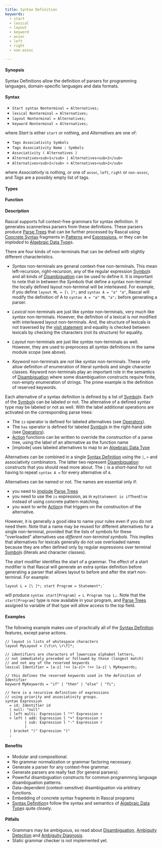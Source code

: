 ```yaml
---
title: Syntax Definition
keywords:
  - start
  - lexical
  - layout
  - keyword
  - assoc
  - left
  - right
  - non-assoc

---
```


#### Synopsis

Syntax Definitions allow the definition of parsers for programming languages, domain-specific languages and data formats.

#### Syntax

*  `Start syntax Nonterminal = Alternatives;`
*  `lexical Nonterminal = Alternatives;`
*  `layout Nonterminal = Alternatives;`
*  `keyword Nonterminal = Alternatives;`


where _Start_ is either `start` or nothing, and _Alternatives_ are one of:

*  `Tags Associativity Symbols`
*  `Tags Associativity Name : Symbols`
*  `Associativity ( Alternatives )`
*  `Alternatives<sub>1</sub> | Alternatives<sub>2</sub>`  
*  `Alternatives<sub>1</sub> > Alternatives<sub>2</sub>`  


where _Associativity_ is nothing, or one of `assoc`, `left`, `right` or `non-assoc`, and _Tags_ are a possibly empty list of tags.

#### Types

#### Function

#### Description

Rascal supports full context-free grammars for syntax definition. It generates scannerless parsers from these definitions. 
These parsers produce [Parse Trees](/Rascal/Declarations/SyntaxDefinition/ParseTrees) that can be further processed by Rascal using [Concrete Syntax](/Rascal/Expressions/ConcreteSyntax) fragments
 in [Patterns](/Rascal/Patterns) and [Expressions](/Rascal/Expressions), or they can be _imploded_ to [Algebraic Data Type](/Rascal/Declarations/AlgebraicDataType)s.

There are four kinds of non-terminals that can be defined with slightly different characteristics.

*  _Syntax_ non-terminals are general context-free non-terminals. This mean left-recursion, right-recursion, any of the regular expression [Symbol](/Rascal/Declarations/SyntaxDefinition/Symbol)s and all kinds of [Disambiguation](/Rascal/Declarations/SyntaxDefinition/Disambiguation) can be used to define it.
   It is important to note that in between the _Symbols_ that define a syntax non-terminal the locally defined layout non-terminal will be interleaved. 
   For example, if you define `layout ML = [\ ]*;` and `syntax A = "a" "a"`, Rascal will modify the definition of A to `syntax A = "a" ML "a";` before generating a parser.

*  _Lexical_ non-terminals are just like _syntax_ non-terminals, very much like _syntax_ non-terminals. 
   However, the definition of a lexical is _not_ modified with interleaved layout non-terminals. 
   And, the structure of lexicals is not traversed by the [visit statement](/Rascal/Statements/Visit) and equality is checked between lexicals 
   by checking the characters (not its structure) for equality. 

*  _Layout_ non-terminals are just like _syntax_ non-terminals as well. However, they are used to preprocess all _syntax_ definitions in the same module scope (see above).

*  _Keyword_ non-terminals are _not_ like _syntax_ non-terminals. These only allow definition of enumeration of literal 
   symbols and single character classes. Keyword non-terminals play an important role in the semantics of [Disambiguation](/Rascal/Declarations/SyntaxDefinition/Disambiguation)
   where some disambiguation constructs require finite, non-empty enumeration of strings. 
   The prime example is the definition of reserved keywords.


Each alternative of a syntax definition is defined by a list of [Symbol](/Rascal/Declarations/SyntaxDefinition/Symbol)s. Each of the [Symbol](/Rascal/Declarations/SyntaxDefinition/Symbol)s can be labeled or not.
The alternative of a defined syntax type may be labeled or not as well. With the label additional operations are activated on the corresponding parse trees:

*  The `is` operator is defined for labeled alternatives (see [Operators](/Rascal/Expressions/Operators)).
*  The `has` operator is defined for labeled [Symbol](/Rascal/Declarations/SyntaxDefinition/Symbol)s in the right-hand side (see [Operators](/Rascal/Expressions/Operators)).
*  [Action](/Rascal/Declarations/SyntaxDefinition/Action) functions can be written to override the construction of a parse tree, using the label of an alternative as the function name
*  [implode] uses labeled alternatives to map to an [Algebraic Data Type](/Rascal/Declarations/AlgebraicDataType)


Alternatives can be combined in a single [Syntax Definition](/Rascal/Declarations/SyntaxDefinition) using the `|`, `>` and associativity combinators.
The latter two represent [Disambiguation](/Rascal/Declarations/SyntaxDefinition/Disambiguation) constructs that you should read more about. The `|` is a short-hand for not having to repeat `syntax A =` for every alternative of `A`.

Alternatives can be named or not. The names are essential only if:

*  you need to [implode](/Library/ParseTree#ParseTree-implode) [Parse Trees](/Rascal/Declarations/SyntaxDefinition/ParseTrees)
*  you need to use the `is` expression, as in `myStatement is ifThenElse` instead of using concrete pattern matching.
*  you want to write [Action](/Rascal/Declarations/SyntaxDefinition/Action)s that triggers on the construction of the alternative.


However, it is generally a good idea to name your rules even if you do not need them. 
Note that a name may be reused for different alternatives for a single non-terminal, 
provided that the lists of symbols for these "overloaded" alternatives use _different non-terminal symbols_. 
This implies that alternatives for lexicals generally do not use overloaded names because they are often 
defined only by regular expressions over terminal [Symbol](/Rascal/Declarations/SyntaxDefinition/Symbol)s (literals and character classes).

The _start_ modifier identifies the start of a grammar. 
The effect of a start modifier is that Rascal will generate an extra syntax definition before generating a parser
that allows layout to before and after the start non-terminal. 
For example:
```rascal
layout L = [\ ]*; start Program = Statement*;`
```
will produce `syntax start[Program] = L Program top L;`. 
Note that the `start[Program]` type is now available in your program, and [Parse Trees](/Rascal/Declarations/SyntaxDefinition/ParseTrees) assigned to variable of that 
type will allow access to the _top_ field.


#### Examples

The following example makes use of practically all of the [Syntax Definition](/Rascal/Declarations/SyntaxDefinition) features, except parse actions.
```rascal
// layout is lists of whitespace characters
layout MyLayout = [\t\n\ \r\f]*;

// identifiers are characters of lowercase alphabet letters, 
// not immediately preceded or followed by those (longest match)
// and not any of the reserved keywords
lexical Identifier = [a-z] !<< [a-z]+ !>> [a-z] \ MyKeywords;

// this defines the reserved keywords used in the definition of Identifier
keyword MyKeywords = "if" | "then" | "else" | "fi";

// here is a recursive definition of expressions 
// using priority and associativity groups.
syntax Expression 
  = id: Identifier id
  | null: "null"
  | left multi: Expression l "*" Expression r
  > left ( add: Expression l "+" Expression r
         | sub: Expression l "-" Expression r
         )
  | bracket "(" Expression ")"
  ;
```

#### Benefits

*  Modular and compositional.
*  No grammar normalization or grammar factoring necessary.
*  Generate a parser for any context-free grammar.
*  Generate parsers are really fast (for general parsers).
*  Powerful disambiguation constructs for common programming language disambiguation patterns.
*  Data-dependent (context-sensitive) disambiguation via arbitrary functions.
*  Embedding of concrete syntax fragments in Rascal programs
*  [Syntax Definition](/Rascal/Declarations/SyntaxDefinition)s follow the syntax and semantics of [Algebraic Data Type](/Rascal/Declarations/AlgebraicDataType)s quite closely.

#### Pitfalls

*  Grammars may be ambiguous, so read about [Disambiguation](/Rascal/Declarations/SyntaxDefinition/Disambiguation), [Ambiguity Detection](/Rascal/Declarations/SyntaxDefinition/AmbiguityDetection) and [Ambiguity Diagnosis](/Rascal/Declarations/SyntaxDefinition/AmbiguityDiagnosis).
*  Static grammar checker is not implemented yet.


